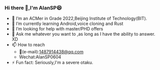 ### Hi there 👋,I'm AlanSP😄
- 🔭 I’m an ACMer in Grade 2022,Beijing Institute of Technology(BIT).
- 🌱 I’m currently learning Android,voice cloning and Rust
- 🤔 I’m looking for help with master/PHD offers
- 💬 Ask me whatever you want to ,as long as I have the ability to answer. XD
- 📫 How to reach
   - 📧(e-mail):1487914438@qq.com
   - Wechat:AlanSP0604
- ⚡ Fun fact: Seriously,I'm a severe otaku.
    
<!--
**Alan-sp/Alan-sp** is a ✨ _special_ ✨ repository because its `README.md` (this file) appears on your GitHub profile.

Here are some ideas to get you started:

- 🔭 I’m currently working on ...
- 🌱 I’m currently learning ...
- 👯 I’m looking to collaborate on ...
- 🤔 I’m looking for help with ...
- 💬 Ask me about ...
- 📫 How to reach me: ...
- 😄 Pronouns: ...
- ⚡ Fun fact: ...
-->

